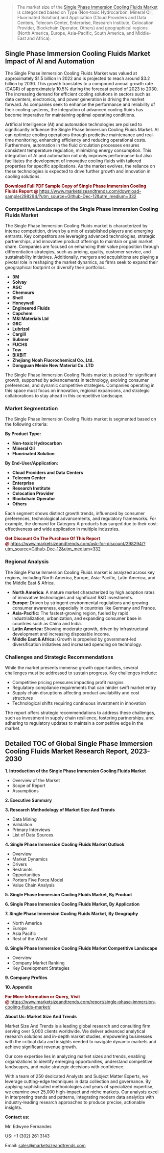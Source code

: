 <blockquote><p>The market size of the <a href="https://www.marketsizeandtrends.com/download-sample/298294/?utm_source=Github-Dec-12&amp;utm_medium=332" target="_blank">Single Phase Immersion Cooling Fluids Market </a>is categorized based on Type (Non-toxic Hydrocarbon, Mineral Oil, Fluorinated Solution) and Application (Cloud Providers and Data Centers, Telecom Center, Enterprise, Research Institute, Colocation Provider, Blockchain Operator, Others) and geographical regions (North America, Europe, Asia-Pacific, South America, and Middle-East and Africa).</p></blockquote><p><h2>Single Phase Immersion Cooling Fluids Market Impact of AI and Automation</h2><p>The Single Phase Immersion Cooling Fluids Market was valued at approximately $1.5 billion in 2022 and is projected to reach around $3.2 billion by 2030. This growth translates to a compound annual growth rate (CAGR) of approximately 10.5% during the forecast period of 2023 to 2030. The increasing demand for efficient cooling solutions in sectors such as data centers, electronics, and power generation is driving the market forward. As companies seek to enhance the performance and reliability of their cooling systems, the integration of advanced cooling fluids has become imperative for maintaining optimal operating conditions.</p><p>Artificial Intelligence (AI) and automation technologies are poised to significantly influence the Single Phase Immersion Cooling Fluids Market. AI can optimize cooling operations through predictive maintenance and real-time monitoring, enhancing efficiency and reducing operational costs. Furthermore, automation in the fluid circulation processes ensures consistent temperature regulation, minimizing energy consumption. This integration of AI and automation not only improves performance but also facilitates the development of innovative cooling fluids with tailored properties for specific applications. As the market evolves, the reliance on these technologies is expected to drive further growth and innovation in cooling solutions.</p></p><p><strong><span style="color: #800000;">Download Full PDF Sample Copy of Single Phase Immersion Cooling Fluids Report @</span>&nbsp;</strong><a href="https://www.marketsizeandtrends.com/download-sample/298294/?utm_source=Github-Dec-12&amp;utm_medium=332">https://www.marketsizeandtrends.com/download-sample/298294/?utm_source=Github-Dec-12&amp;utm_medium=332</a></p><h3>Competitive Landscape of the Single Phase Immersion Cooling Fluids Market</h3><p>The Single Phase Immersion Cooling Fluids market is characterized by intense competition, driven by a mix of established players and emerging entrants. Key competitors are leveraging advanced technologies, strategic partnerships, and innovative product offerings to maintain or gain market share. Companies are focused on enhancing their value proposition through differentiation strategies, such as pricing, quality, customer service, and sustainability initiatives. Additionally, mergers and acquisitions are playing a pivotal role in reshaping the market dynamics, as firms seek to expand their geographical footprint or diversify their portfolios.</p><p><strong><p><ul><li>3M </li><li> Solvay </li><li> AGC </li><li> Chemours </li><li> Shell </li><li> Honeywell </li><li> Engineered Fluids </li><li> Capchem </li><li> M&I Materials Ltd </li><li> GRC </li><li> Lubrizol </li><li> Cargill </li><li> Submer </li><li> FUCHS </li><li> Tow </li><li> BiXBiT </li><li> Zhejiang Noah Fluorochemical Co.,Ltd. </li><li> Dongguan Meide New Material Co. LTD</p></li></ul></p></strong></p><p>The Single Phase Immersion Cooling Fluids market is poised for significant growth, supported by advancements in technology, evolving consumer preferences, and dynamic competitive strategies. Companies operating in this space must focus on innovation, regional expansions, and strategic collaborations to stay ahead in this competitive landscape.</p><h3>Market Segmentation</h3><p>The Single Phase Immersion Cooling Fluids market is segmented based on the following criteria:</p><p><strong>By Product Type:</strong></p><p><strong><p><ul><li>Non-toxic Hydrocarbon </li><li> Mineral Oil </li><li> Fluorinated Solution</p></li></ul></p></strong></p><p><strong>By End-User/Application:</strong></p><p><strong><p><ul><li>Cloud Providers and Data Centers </li><li> Telecom Center </li><li> Enterprise </li><li> Research Institute </li><li> Colocation Provider </li><li> Blockchain Operator </li><li> Others</p></li></ul></p></strong></p><p>Each segment shows distinct growth trends, influenced by consumer preferences, technological advancements, and regulatory frameworks. For example, the demand for Category A products has surged due to their cost-effectiveness and wide application in multiple industries.</p><p><strong><span style="color: #800000;">Get Discount On The Purchase Of This Report @&nbsp;</span></strong><a href="https://www.marketsizeandtrends.com/ask-for-discount/298294/?utm_source=Github-Dec-12&amp;utm_medium=332">https://www.marketsizeandtrends.com/ask-for-discount/298294/?utm_source=Github-Dec-12&amp;utm_medium=332</a></p><h3>Regional Analysis</h3><p>The Single Phase Immersion Cooling Fluids market is analyzed across key regions, including North America, Europe, Asia-Pacific, Latin America, and the Middle East &amp; Africa.</p><ul><li><strong>North America:</strong> A mature market characterized by high adoption rates of innovative technologies and significant R&amp;D investments.</li><li><strong>Europe:</strong> Driven by stringent environmental regulations and growing consumer awareness, especially in countries like Germany and France.</li><li><strong>Asia-Pacific:</strong> The fastest-growing region, fueled by rapid industrialization, urbanization, and expanding consumer base in countries such as China and India.</li><li><strong>Latin America:</strong> Showing moderate growth, driven by infrastructural development and increasing disposable income.</li><li><strong>Middle East &amp; Africa:</strong> Growth is propelled by government-led diversification initiatives and increased spending on technology.</li></ul><h3>Challenges and Strategic Recommendations</h3><p>While the market presents immense growth opportunities, several challenges must be addressed to sustain progress. Key challenges include:</p><ul><li>Competitive pricing pressures impacting profit margins</li><li>Regulatory compliance requirements that can hinder swift market entry</li><li>Supply chain disruptions affecting product availability and cost structures</li><li>Technological shifts requiring continuous investment in innovation</li></ul><p>The report offers strategic recommendations to address these challenges, such as investment in supply chain resilience, fostering partnerships, and adhering to regulatory updates to maintain a competitive edge in the market.</p><h2>Detailed TOC of Global Single Phase Immersion Cooling Fluids Market Research Report, 2023-2030</h2><p><strong>1. Introduction of the Single Phase Immersion Cooling Fluids Market</strong></p><ul><li>Overview of the Market</li><li>Scope of Report</li><li>Assumptions&nbsp;</li></ul><p><strong>2. Executive Summary</strong></p><p><strong>3. Research Methodology of <strong>Market Size And Trends</strong></strong></p><ul><li>Data Mining</li><li>Validation</li><li>Primary Interviews</li><li>List of Data Sources&nbsp;</li></ul><p><strong>4. Single Phase Immersion Cooling Fluids Market Outlook</strong></p><ul><li>Overview</li><li>Market Dynamics</li><li>Drivers</li><li>Restraints</li><li>Opportunities</li><li>Porters Five Force Model</li><li>Value Chain Analysis&nbsp;</li></ul><p><strong>5. Single Phase Immersion Cooling Fluids Market, By Product</strong></p><p><strong>6. Single Phase Immersion Cooling Fluids Market, By Application</strong></p><p><strong>7. Single Phase Immersion Cooling Fluids Market, By Geography</strong></p><ul><li>North America</li><li>Europe</li><li>Asia Pacific</li><li>Rest of the World&nbsp;</li></ul><p><strong>8. Single Phase Immersion Cooling Fluids Market Competitive Landscape</strong></p><ul><li>Overview</li><li>Company Market Ranking</li><li>Key Development Strategies&nbsp;</li></ul><p><strong>9. Company Profiles</strong></p><p><strong>10. Appendix</strong></p><p><strong><span style="color: #800000;">For More Information or Query, Visit @&nbsp;</span></strong><a href="https://www.marketsizeandtrends.com/report/single-phase-immersion-cooling-fluids-market/">https://www.marketsizeandtrends.com/report/single-phase-immersion-cooling-fluids-market/</a></p><p></p><p><strong>About Us:&nbsp;Market Size And Trends</strong></p><p>Market Size And Trends&nbsp;is a leading global research and consulting firm serving over 5,000 clients worldwide. We deliver advanced analytical research solutions and in-depth market studies, empowering businesses with the critical data and insights needed to navigate dynamic markets and achieve significant revenue growth.</p><p>Our core expertise lies in analyzing market sizes and trends, enabling organizations to identify emerging opportunities, understand competitive landscapes, and make strategic decisions with confidence.</p><p>With a team of 250 dedicated Analysts and Subject Matter Experts, we leverage cutting-edge techniques in data collection and governance. By applying sophisticated methodologies and years of specialized expertise, we examine over 25,000 high-impact and niche markets. Our analysts excel in interpreting trends and patterns, integrating modern data analytics with industry-leading research approaches to produce precise, actionable insights.</p><p><strong>Contact us:</strong></p><p>Mr. Edwyne Fernandes</p><p>US: +1 (302) 261 3143</p><p>Email: <a href="mailto:sales@marketsizeandtrends.com">sales@marketsizeandtrends.com</a>&nbsp;</p>
